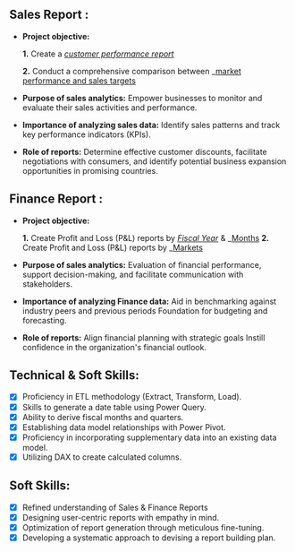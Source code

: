 
## Sales Report :


- **Project objective:** 

    **1.** Create a _[customer performance report](https://github.com/kudeprashant/Excel-Sales-Analytics/blob/main/Customer%20Performance%20Report.pdf)_ 

    **2.** Conduct a comprehensive comparison between _[market performance and sales targets](https://github.com/kudeprashant/Excel-Sales-Analytics/blob/main/Customer%20Performance%20Report.pdf)

- **Purpose of sales analytics:** Empower businesses to monitor and evaluate their sales activities and performance.

- **Importance of analyzing sales data:** Identify sales patterns and track key performance indicators (KPIs).

- **Role of reports:** Determine effective customer discounts, facilitate negotiations with consumers, and identify potential business expansion opportunities in promising countries.


## Finance Report :

- **Project objective:** 

    **1.** Create Profit and Loss (P&L) reports by _[Fiscal Year](https://github.com/kudeprashant/Excel-Sales-Analytics/blob/main/Customer%20Performance%20Report.pdf)_ & _[Months](https://github.com/kudeprashant/Excel-Sales-Analytics/blob/main/Customer%20Performance%20Report.pdf)
   **2.** Create Profit and Loss (P&L) reports by _[Markets](https://github.com/kudeprashant/Excel-Sales-Analytics/blob/main/Customer%20Performance%20Report.pdf)

- **Purpose of sales analytics:** Evaluation of financial performance, support decision-making, and facilitate communication with stakeholders.

- **Importance of analyzing Finance data:** Aid in benchmarking against industry peers and previous periods Foundation for budgeting and forecasting.

- **Role of reports:** Align financial planning with strategic goals Instill confidence in the organization's financial outlook.


## Technical & Soft Skills:
- [x]	Proficiency in ETL methodology (Extract, Transform, Load).
- [x]	Skills to generate a date table using Power Query.
- [x]	Ability to derive fiscal months and quarters.
- [x]	Establishing data model relationships with Power Pivot.
- [x]	Proficiency in incorporating supplementary data into an existing data model.
- [x]	Utilizing DAX to create calculated columns.

## Soft Skills:
- [x]	Refined understanding of Sales & Finance Reports
- [x]	Designing user-centric reports with empathy in mind.
- [x]	Optimization of report generation through meticulous fine-tuning.
- [x]	Developing a systematic approach to devising a report building plan.
